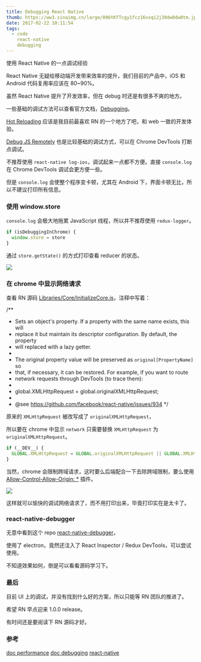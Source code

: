 ```yaml
---
title: Debugging React Native
thumb: https://ww3.sinaimg.cn/large/006tKfTcgy1fcz16vsqi2j30dw0dw0tm.jpg
date: 2017-02-22 10:11:54
tags:
  - code
    react-native
    debugging
---
```


使用 React Native 的一点调试经验

<!-- more -->

React Native 无疑给移动端开发带来效率的提升，我们目前的产品中，iOS 和 Android 代码复用率应该在 80~90%。

虽然 React Native 提升了开发效率，但在 debug 时还是有很多不爽的地方。

一些基础的调试方法可以查看官方文档，[Debugging](https://facebook.github.io/react-native/docs/debugging.html)。

[Hot Reloading](https://facebook.github.io/react-native/blog/2016/03/24/introducing-hot-reloading.html) 应该是我目前最喜欢 RN 的一个地方了吧，和 web 一致的开发体验。

[Debug JS Remotely](https://facebook.github.io/react-native/docs/debugging.html#chrome-developer-tools) 也是比较基础的调试方式，可以在 Chrome DevTools 打断点调试。

不推荐使用 `react-native log-ios`，调试起来一点都不方便。直接 `console.log` 在 Chrome DevTools 调试会更方便一些。

但是 `console.log` 会使整个程序变卡顿，尤其在 Android 下，界面卡顿无比，所以不建议打印所有信息。

### 使用 window.store

`console.log` 会极大地拖累 JavaScript 线程，所以并不推荐使用 `redux-logger`。

```js
if (isDebuggingInChrome) {
  window.store = store
}
```

通过 `store.getState()` 的方式打印查看 reducer 的状态。

![](https://ww2.sinaimg.cn/large/006tKfTcly1fd7r3rky7dj30oc0hmdho.jpg)


### 在 chrome 中显示网络请求

查看 RN 源码 [Libraries/Core/InitializeCore.js](https://github.com/facebook/react-native/blob/dba133a29194e300e9a2e9e6753f9d4e3a13c194/Libraries/Core/InitializeCore.js#L51)，注释中写着：

> 
  /**
  * Sets an object's property. If a property with the same name exists, this will
  * replace it but maintain its descriptor configuration. By default, the property
  * will replaced with a lazy getter.
  *
  * The original property value will be preserved as `original[PropertyName]` so
  * that, if necessary, it can be restored. For example, if you want to route
  * network requests through DevTools (to trace them):
  *
  *   global.XMLHttpRequest = global.originalXMLHttpRequest;
  *
  * @see https://github.com/facebook/react-native/issues/934
  */

原来的 `XMLHttpRequest` 被改写成了  `originalXMLHttpRequest`，

所以要在 chrome 中显示 `network` 只需要替换 `XMLHttpRequest` 为 `originalXMLHttpRequest`。

```js
if (__DEV__) {
  GLOBAL.XMLHttpRequest = GLOBAL.originalXMLHttpRequest || GLOBAL.XMLHttpRequest
}
```

当然，chrome 会限制跨域请求，这时要么后端配合一下去除跨域限制，要么使用 [Allow-Control-Allow-Origin: *](https://chrome.google.com/webstore/detail/allow-control-allow-origi/nlfbmbojpeacfghkpbjhddihlkkiljbi) 插件。

![](https://ww3.sinaimg.cn/large/006tKfTcly1fd7rux58ayj31da0myq9y.jpg)

这样就可以愉快的调试网络请求了，而不用打印出来，毕竟打印实在是太卡了。

### react-native-debugger

无意中看到这个 repo [react-native-debugger](https://github.com/jhen0409/react-native-debugger#react-native-debugger)，

使用了 electron，竟然还注入了 React Inspector / Redux DevTools，可以尝试使用。

不知道效果如何，倒是可以看看源码学习下。


### 最后

目前 UI 上的调试，并没有找到什么好的方案，所以只能等 RN 团队的推进了。

希望 RN 早点迎来 1.0.0 release。

有时间还是要阅读下 RN 源码才好。

### 参考

[doc performance](https://facebook.github.io/react-native/docs/performance)
[doc debugging](https://facebook.github.io/react-native/docs/debugging)
[react-native](https://github.com/facebook/react-native)
